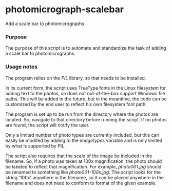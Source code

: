 # photomicrograph-scalebar
Add a scale bar to photomicrographs

### Purpose

The purpose of this script is to automate and standardize the task of adding a scale bar to photomicrographs.  

### Usage notes

The program relies on the _PIL_ library, so that needs to be installed.  

In its current form, the script uses TrueType fonts in the Linux filesystem for adding text to the photos, so does not out-of-the-box support Windows file paths.  This will be added in the future, but in the meantime, the code can be customized by the end user to reflect his own filesystem font path.

The program is set up to be run from the directory where the photos are located.  So, navigate to that directory before running the script.  If no photos are found, the script will notify the user.

Only a limited number of photo types are currently included, but this can easily be modifed by adding to the _imagetypes_ variable and is only limited by what is supported by PIL.

The script also requires that the scale of the image be included in the filename.  So, if a photo was taken at 100x magnification, the photo should be labeled to reflect that magnification.  For example, _photo001.jpg_ should be renamed to something like _photo001-100x.jpg_. The script looks for the string '100x' anywhere in the filename, so it can be placed anywhere in the filename and does not need to conform to format of the given example.
